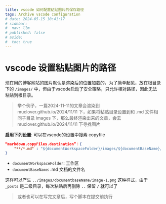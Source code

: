 ```yaml
---
title: vscode 如何配置粘贴图片的保存路径
tags: Archive vscode configuration 
# date: 2024-05-15 10:41:17
# sidebar:
#  nav: llm
# published: false
# aside:
#  toc: true
---
```


# vscode 设置粘贴图片的路径
现在用的博客网站的图片默认是渲染后的位置加载的，为了简单起见，放在根目录下的 `/images/` 中，但由于vscode启动了安全策略，只允许相对路径，因此无法粘贴到根目录。
> 举个例子，一篇2024-11-11的文章会渲染到 muclover.github.io/2024/11/11 下，如果将粘贴目录设置到和 .md 文件相同子目录 images 下，那么最终渲染出来的文章，会去 muclover.github.io/2024/11/11 下寻找图片

**启用下列设置**: 可以在vscode的设置中搜素 copyfile
```json
“markdown.copyFiles.destination”：{
    "**/*.md" : "${documentWorkspaceFolder}/images/${documentBaseName}/"
}
```
- `documentWorkspaceFolder`: 工作区
- `documentBaseName`: .md 文档的文件名

这样可以产生 `../images/documentbaseName/image-1.png` 这种样式，由于 `_posts` 是二级目录，每次粘贴后再删除 `..` 保留 `/` 就可以了
> 或者也可以在写完文章后，写个脚本在提交前执行